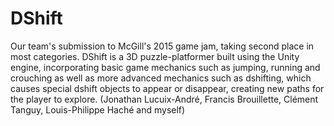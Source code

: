 # DShift
Our team's submission to McGill's 2015 game jam, taking second place in most categories. DShift is a 3D puzzle-platformer built using the Unity engine, incorporating basic game mechanics such as jumping, running and crouching as well as more advanced mechanics such as dshifting, which causes special dshift objects to appear or disappear, creating new paths for the player to explore. (Jonathan Lucuix-André, Francis Brouillette, Clément Tanguy, Louis-Philippe Haché and myself)

